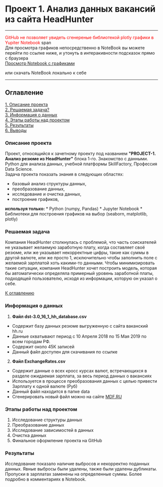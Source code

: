# Проект 1. Анализ данных вакансий из сайта HeadHunter

***
<span style="color:red">GitHub не позволяет увидеть сгенереные библиотекой plotly графики в Yupiter Notebook </span>span<br>
Для просмотра графиков непосредственно в NoteBook вы можете перейти по ссылке ниже, и утонуть в интеракивности подсказок прямо с браузера<br> 
[Просмотр Notebook с графиками](https://nbviewer.org/github/AndrewVolkova/project-1/blob/master/Project-1.%20Andrew_Volkov.ipynb)

или скачать NoteBook локально к себе
***

## Оглавление  
[1. Описание проекта](https://github.com/AndrewVolkova/project-1/blob/master/README.md#Описание-проекта)  
[2. Решаемая задача?](https://github.com/AndrewVolkova/project-1/blob/master/README.md#Решаемая-задача)  
[3. Информация о данных](https://github.com/AndrewVolkova/project-1/blob/master/README.md#Информация-о-данных)  
[4. Этапы работы над проектом](https://github.com/AndrewVolkova/project-1/blob/master/README.md#Этапы-работы-над-проектом)  
[5. Результаты](https://github.com/AndrewVolkova/project-1/blob/master/README.md#Результаты)    
[6. Выводы](https://github.com/AndrewVolkova/project-1/blob/master/README.md#Выводы)


### Описание проекта

Проект, относящийся к зачетному проекту под названием <b>"PROJECT-1. Анализ резюме из HeadHunter"</b> блока 1-го. Знакомство с данными. Python для анализа данных,
учебной платформы SkillFactory, Профессия Data Science.<br>
Задача проекта показать знания в следующих областях:
  * базовый анализ структуры данных,
  * преобразование данных,
  * исследование и очистка данных,
  * построение графиков,
  
  <b>используя только:</b>
    * Python (numpy, Pandas)
    * Jupyter Notebook
    * Библиотеки для построения графиков на выбор (seaborn, matplotlib, plotly)

 ### Решаемая задача

Компания HeadHunter столкнулась с проблемой, что часть соискателей не указывает желаемую заработную плату, 
когда составляет своё резюме, или же указывает некорректные цифры, такие как суммы в другой валюте, или же просто 1, 
исключительно чтобы заполнить поле с желаемой зарплатой хоть какими-то данными.
Чтобы минимизировать такие ситуации, компания HeadHunter хочет построить модель, которая бы автоматически определяла 
примерный уровень заработной платы, подходящей пользователю, исходя из информации, которую он указал о себе.

[К оглавлению](#оглавление)

### Информация о данных

1. <b>Файл dst-3.0_16_1_hh_database.csv</b>
* Содержит базу данных резюме выгруженную с сайта ваканский hh.ru 
* Данные охватывают период с 10 Апреля 2018 по 15 Мая 2019 по всем городам РФ.<br>
* Содержит около 45К записей
* Данный файл доступен для скачивания по ссылке

2. <b>Файл ExchangeRates.csv</b>
* Содержит данные о всех кросс курсах валют, встречающихся в разделе ожидаемая зарплата, за весь период данных о вакансиях
* Используется в процессе преобразования данных с целью привести Зарплату к одной валюте (Руб)
* Данный файл находится в папке data
* Сгенерировать новый файл можно на сайте  [MDF.RU](https://mfd.ru)


### Этапы работы над проектом

1. Исследование структуры данных
2. Преобразование данных
3. Исследование зависимостей в данных
4. Очистка данных
5. Финальное оформление проекта на GitHub


### Результаты
Исследование показало наличие выбросов и некорректно поданных данных.
Явные выбросы были удалены, также были удалены дубликаты.
Пропуски в зарплатах заменены на определенные суммы.
Более подробно в комментариях в Notebook.